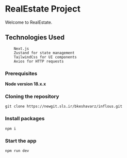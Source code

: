 # RealEstate Project

Welcome to RealEstate.

## Technologies Used
        Next.js
        Zustand for state management
        TailwindCss for UI components
        Axios for HTTP requests


### Prerequisites

**Node version 18.x.x**

### Cloning the repository

```shell
git clone https://newgit.sls.ir/bkeshavarz/inflous.git
```

### Install packages

```shell
npm i
```

### Start the app

```shell
npm run dev
```